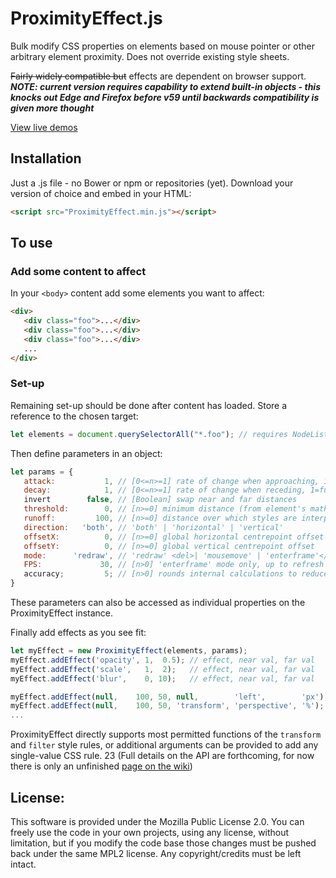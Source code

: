 # ProximityEffect.js


Bulk modify CSS properties on elements based on mouse pointer or other arbitrary element proximity. Does not override existing style sheets.

<del>Fairly widely compatible but</del> effects are dependent on browser support. ***NOTE: current version requires capability to extend built-in objects - this knocks out Edge and Firefox before v59 until backwards compatibility is given more thought***

[View live demos](http://lab.adasha.com/proximity-effect)

## Installation

Just a .js file - no Bower or npm or repositories (yet). Download your version of choice and embed in your HTML:
```html
<script src="ProximityEffect.min.js"></script>
```

## To use


### Add some content to affect
In your `<body>` content add some elements you want to affect:
```html
<div>
   <div class="foo">...</div>
   <div class="foo">...</div>
   <div class="foo">...</div>
   ...
</div>
```

### Set-up
Remaining set-up should be done after content has loaded. Store a reference to the chosen target:
```javascript
let elements = document.querySelectorAll("*.foo"); // requires NodeList at present
```

Then define parameters in an object:
```javascript
let params = {
   attack:           1, // [0<=n>=1] rate of change when approaching, 1=full speed 0=no movement
   decay:            1, // [0<=n>=1] rate of change when receding, 1=full speed 0=no movement
   invert        false, // [Boolean] swap near and far distances
   threshold:        0, // [n>=0] minimum distance (from element's mathematical centre) before effect starts
   runoff:         100, // [n>=0] distance over which styles are interpolated
   direction:   'both', // 'both' | 'horizontal' | 'vertical'
   offsetX:          0, // [n>=0] global horizontal centrepoint offset
   offsetY:          0, // [n>=0] global vertical centrepoint offset
   mode:      'redraw', // 'redraw' <del>| 'mousemove' | 'enterframe'</del>
   FPS:             30, // [n>0] 'enterframe' mode only, up to refresh rate
   accuracy;         5; // [n>0] rounds internal calculations to reduce CPU load
}
```
These parameters can also be accessed as individual properties on the ProximityEffect instance.

Finally add effects as you see fit:

```javascript
let myEffect = new ProximityEffect(elements, params);
myEffect.addEffect('opacity', 1,  0.5); // effect, near val, far val
myEffect.addEffect('scale',   1,  2);   // effect, near val, far val
myEffect.addEffect('blur',    0, 10);   // effect, near val, far val

myEffect.addEffect(null,    100, 50, null,        'left',        'px');
myEffect.addEffect(null,    100, 50, 'transform', 'perspective', '%');
...
```
ProximityEffect directly supports most permitted functions of the `transform` and `filter` style rules, or additional arguments can be provided to add any single-value CSS rule.
23
(Full details on the API are forthcoming, for now there is only an unfinished [page on the wiki](https://github.com/Adasha/proximity-effect/wiki/API-reference))


## License:

This software is provided under the Mozilla Public License 2.0. You can freely use the code in your own projects, using any license, without limitation, but if you modify the code base those changes must be pushed back under the same MPL2 license. Any copyright/credits must be left intact.
